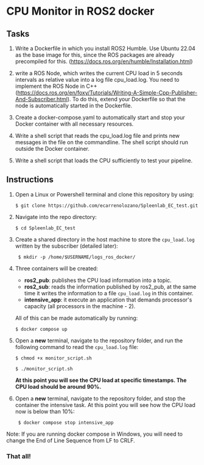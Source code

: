 # CPU Monitor in ROS2 docker

## Tasks
1. Write a Dockerfile in which you install ROS2 Humble. Use Ubuntu 22.04 as the base image for this, since the ROS packages are already precompiled for this.  (https://docs.ros.org/en/humble/Installation.html)

2. write a ROS Node, which writes the current CPU load in 5 seconds intervals as relative value into a log file cpu_load.log. You need to implement the ROS Node in C++ (https://docs.ros.org/en/foxy/Tutorials/Writing-A-Simple-Cpp-Publisher-And-Subscriber.html). To do this, extend your Dockerfile so that the node is automatically started in the Dockerfile.

3. Create a docker-compose.yaml to automatically start and stop your Docker container with all necessary resources.

4. Write a shell script that reads the cpu_load.log file and prints new messages in the file on the commandline. The shell script should run outside the Docker container.

5. Write a shell script that loads the CPU sufficiently to test your pipeline.

## Instructions

1. Open a Linux or Powershell terminal and clone this repository by using:

    ```shell
    $ git clone https://github.com/ecarrenolozano/Spleenlab_EC_test.git
    ```

2. Navigate into the repo directory:

    ```shell
    $ cd Spleenlab_EC_test
    ```

3. Create a shared directory in the host machine to store the `cpu_load.log` written by the subscriber (detailed later):
   
   ```shell
    $ mkdir -p /home/$USERNAME/logs_ros_docker/
   ```

4. Three containers will be created:
    * **ros2_pub**: publishes the CPU load information into a topic.
    * **ros2_sub**: reads the information published by ros2_pub, at the same time it writes the information to a file `cpu_load.log` in this container.
    * **intensive_app**: it execute an application that demands processor's capacity (all processors in the machine - 2). 
  
    All of this can be made automatically by running:
    ```shell
    $ docker compose up
    ```
5. Open a **new** terminal, navigate to the repository folder, and run the following command to read the `cpu_load.log` file:
    ```shell
    $ chmod +x monitor_script.sh
    ```
    ```shell
    $ ./monitor_script.sh
    ```
    **At this point you will see the CPU load at specific timestamps. The CPU load should be around 90%.**

6. Open a **new** terminal, navigate to the repository folder, and stop the container the intensive task. At this point you will see how the CPU load now is below than 10%:
   
   ```shell
    $ docker compose stop intensive_app
    ```

Note: If you are running docker compose in Windows, you will need to change the End of Line Sequence from LF to CRLF.

### That all!
  